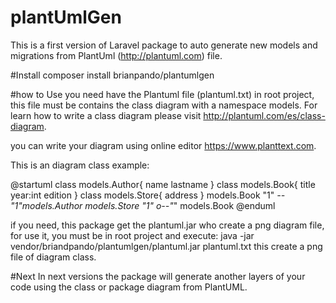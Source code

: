 # plantUmlGen
This is a first version of Laravel package to auto generate new models and migrations from PlantUml (http://plantuml.com) file.

#Install
composer install brianpando/plantumlgen

#how to Use
you need have the Plantuml file (plantuml.txt) in root project, this file must be contains the class diagram with a namespace models. For learn how to write a class diagram please visit http://plantuml.com/es/class-diagram.

you can write your diagram using online editor https://www.planttext.com.

This is an diagram class example:

@startuml
class models.Author{
    name
    lastname
}
class models.Book{
    title
    year:int
    edition
}
class models.Store{
    address
}
models.Book "1" *-- "1"models.Author
models.Store "1" o--"*" models.Book
@enduml

if you need, this package get the plantuml.jar who create a png diagram file, for use it, you must be in root project and execute:
java -jar vendor/briandpando/plantumlgen/plantuml.jar plantuml.txt
this create a png file of diagram class.


#Next
In next versions the package will generate another layers of your code using the class or package diagram from PlantUML.
